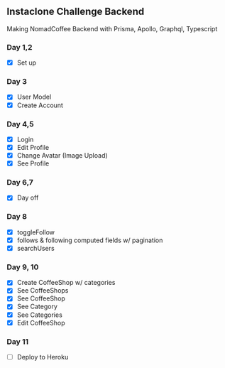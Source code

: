 ## Instaclone Challenge Backend

Making NomadCoffee Backend with Prisma, Apollo, Graphql, Typescript

### Day 1,2
- [x] Set up

### Day 3
- [x] User Model
- [x] Create Account

### Day 4,5
- [x] Login
- [x] Edit Profile
- [x] Change Avatar (Image Upload)
- [x] See Profile

### Day 6,7
- [x] Day off

### Day 8
- [x] toggleFollow
- [x] follows & following computed fields w/ pagination
- [x] searchUsers

### Day 9, 10
- [x] Create CoffeeShop w/ categories
- [x] See CoffeeShops
- [x] See CoffeeShop
- [x] See Category
- [x] See Categories
- [x] Edit CoffeeShop

### Day 11
- [ ] Deploy to Heroku